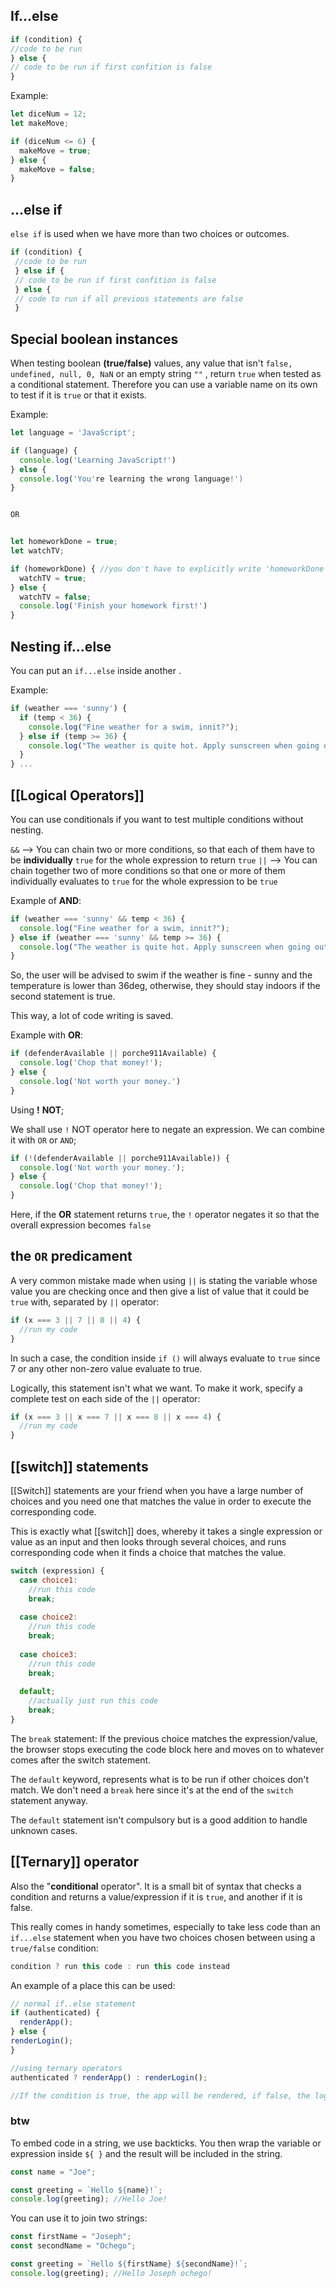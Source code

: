 ## If...else
 ```js
 if (condition) {
 //code to be run
 } else {
 // code to be run if first confition is false
 }
```

Example:
```js
let diceNum = 12;
let makeMove;

if (diceNum <= 6) {
  makeMove = true;
} else {
  makeMove = false;
}
```


## ...else if
`else if` is used when we have more than two choices or outcomes.

```js
if (condition) {
 //code to be run
 } else if {
 // code to be run if first confition is false
 } else {
 // code to run if all previous statements are false 
 }
```


## Special boolean instances
When testing boolean **(true/false)** values, any value that isn't `false, undefined, null, 0, NaN` or an empty string `""` , return `true` when tested as a conditional statement. Therefore you can use a variable name on its own to test if it is `true` or that it exists. 

Example:

```js
let language = 'JavaScript';

if (language) {
  console.log('Learning JavaScript!')
} else {
  console.log('You're learning the wrong language!')
}


OR


let homeworkDone = true;
let watchTV;

if (homeworkDone) { //you don't have to explicitly write 'homeworkDone === true;'
  watchTV = true;
} else {
  watchTV = false;
  console.log('Finish your homework first!')
}
```


## Nesting if...else

You can put an `if...else` inside another .

Example:

```js
if (weather === 'sunny') {
  if (temp < 36) {
    console.log("Fine weather for a swim, innit?");
  } else if (temp >= 36) {
    console.log("The weather is quite hot. Apply sunscreen when going out. Better yet, keep indoors and turn on the AC");
  }
} ...
```


## [[Logical Operators]]

You can use conditionals if you want to test multiple conditions without nesting.

`&&` --> You can chain two or more conditions, so that each of them have to be **individually** `true` for the whole expression to return `true`
`||` --> You can chain together two of more conditions so that one or more of them individually evaluates to `true` for the whole expression to be `true`

Example of **AND**:

```js
if (weather === 'sunny' && temp < 36) {
  console.log("Fine weather for a swim, innit?");
} else if (weather === 'sunny' && temp >= 36) {
  console.log("The weather is quite hot. Apply sunscreen when going out. Better yet, keep indoors and turn on the AC");
}
```

So, the user will be advised to swim if the weather is fine - sunny and the temperature is lower than 36deg, otherwise, they should stay indoors if the second statement is true.

This way, a lot of code writing is saved.

Example with **OR**:

```js
if (defenderAvailable || porche911Available) {
  console.log('Chop that money!');
} else {
  console.log('Not worth your money.')
}
```

Using **!** **NOT**;

We shall use `!` NOT operator here to negate an expression. We can combine it with `OR` or `AND`;

```js
if (!(defenderAvailable || porche911Available)) {
  console.log('Not worth your money.');
} else {
  console.log('Chop that money!');
}
```

Here, if the **OR** statement returns `true`, the `!` operator negates it so that the overall expression becomes `false`

## the `OR` predicament

A very common mistake made when using `||` is stating the variable whose value you are checking once and then give a list of value that it could be `true` with, separated by `||` operator:

```js
if (x === 3 || 7 || 8 || 4) {
  //run my code
}
```

In such a case, the condition inside `if ()` will always evaluate to `true` since 7 or any other non-zero value evaluate to true.

Logically, this statement isn't what we want. To make it work, specify a complete test on each side of the `||` operator:

```js
if (x === 3 || x === 7 || x === 8 || x === 4) {
  //run my code
}
```

## [[switch]] statements

[[Switch]] statements are your friend when you have a large number of choices and you need one that matches the value in order to execute the corresponding code.

This is exactly what [[switch]] does, whereby it takes a single expression or value as an input and then looks through several choices, and runs corresponding code when it finds a choice that matches the value.

```js
switch (expression) {
  case choice1:
    //run this code
    break;
    
  case choice2:
    //run this code
    break;
    
  case choice3:
    //run this code
    break;
    
  default;
    //actually just run this code
    break;
}
```

The `break` statement: If the previous choice matches the expression/value, the browser stops executing the code block here and moves on to whatever comes after the switch statement.

The `default` keyword, represents what is to be run if other choices don't match. We don't need a `break` here since it's at the end of the `switch` statement anyway.

The `default` statement isn't compulsory but is a good addition to handle unknown cases.

## [[Ternary]] operator

Also the "**conditional** operator". It is a small bit of syntax that checks a condition and returns a value/expression if it is `true`, and another if it is false.

This really comes in handy sometimes, especially to take less code than an `if...else` statement when you have two choices chosen between using a `true/false` condition:

```js
condition ? run this code : run this code instead
```

An example of a place this can be used:

```js
// normal if..else statement
if (authenticated) {
  renderApp();
} else {
renderLogin();
}

//using ternary operators
authenticated ? renderApp() : renderLogin();

//If the condition is true, the app will be rendered, if false, the login will be rendered
```

### btw

To embed code in a string, we use backticks. You then wrap the variable or expression inside `${ }` and the result will be included in the string.

```js
const name = "Joe";

const greeting = `Hello ${name}!`;
console.log(greeting); //Hello Joe!
```

You can use it to join two strings:

```js
const firstName = "Joseph";
const secondName = "Ochego";

const greeting = `Hello ${firstName} ${secondName}!`;
console.log(greeting); //Hello Joseph ochego!
```